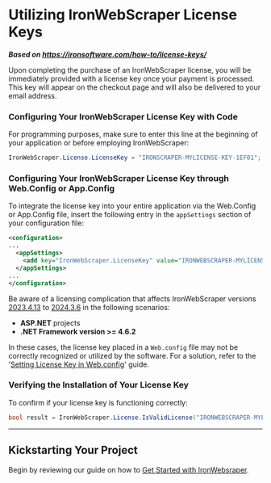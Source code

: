 # Utilizing IronWebScraper License Keys

***Based on <https://ironsoftware.com/how-to/license-keys/>***


Upon completing the purchase of an IronWebScraper license, you will be immediately provided with a license key once your payment is processed. This key will appear on the checkout page and will also be delivered to your email address.

### Configuring Your IronWebScraper License Key with Code

For programming purposes, make sure to enter this line at the beginning of your application or before employing IronWebScraper:

```cs
IronWebScraper.License.LicenseKey = "IRONSCRAPER-MYLICENSE-KEY-1EF01";
```

### Configuring Your IronWebScraper License Key through Web.Config or App.Config

To integrate the license key into your entire application via the Web.Config or App.Config file, insert the following entry in the `appSettings` section of your configuration file:

```xml
<configuration>
...
  <appSettings>
    <add key="IronWebScraper.LicenseKey" value="IRONWEBSCRAPER-MYLICENSE-KEY-1EF01"/>
  </appSettings>
...
</configuration>
```

Be aware of a licensing complication that affects IronWebScraper versions [2023.4.13](https://www.nuget.org/packages/IronWebScraper/2023.4.13) to [2024.3.6](https://www.nuget.org/packages/IronWebScraper/2024.3.6) in the following scenarios:
- **ASP.NET** projects
- **.NET Framework version >= 4.6.2**

In these cases, the license key placed in a `Web.config` file may not be correctly recognized or utilized by the software. For a solution, refer to the '[Setting License Key in Web.config](https://ironsoftware.com/csharp/webscraper/troubleshooting/license-key-web.config/)' guide.

### Verifying the Installation of Your License Key

To confirm if your license key is functioning correctly:

```cs
bool result = IronWebScraper.License.IsValidLicense("IRONWEBSCRAPER-MYLICENSE-KEY-1EF01");
```

<hr class="separator">

## Kickstarting Your Project

Begin by reviewing our guide on how to [Get Started with IronWebsraper](https://ironsoftware.com/csharp/webscraper/docs/).